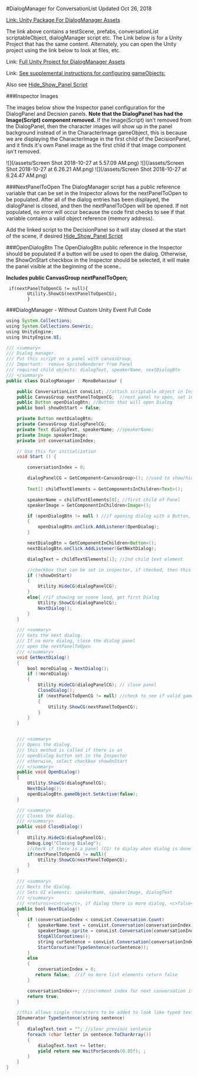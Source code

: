 #DialogManager for ConversationList
Updated Oct 26, 2018

[Link: Unity Package For DialogManager Assets](https://utdallas.box.com/v/DialogManager3-unityPkg)

The link above contains a testScene, prefabs, conversationList scriptableObject, dialogManager script etc.  The Link below is for a Unity Project that has the same content.  Alternately, you can open the Unity project using the link below to look at files, etc.  

Link:  [Full Unity Project for DialogManager Assets](https://utdallas.box.com/v/DialogManager-UnityProject)

Link: [See supplemental instructions for configuring gameObjects: ](/project-2-list-of-steps.md)

Also see [Hide_Show_Panel Script ](/conversation-scriptable-objects/dialogmanagerconvlist/hideshow-panel-script.md)

###Inspector Images

The images below show the Inspector panel configuration for the DialogPanel and Decision panels.  **Note that the DialogPanel has had the Image(Script) component removed.**  If the Image(Script) isn't removed from the DialogPanel, then the character images will show up in the panel background instead of in the CharacterImage gameObject, this is because we are displaying the CharacterImage in the first child of the DecisionPanel, and it finds it's own Panel image as the first child if that image component isn't removed.

![](/assets/Screen Shot 2018-10-27 at 5.57.09 AM.png)
![](/assets/Screen Shot 2018-10-27 at 6.26.21 AM.png)
![](/assets/Screen Shot 2018-10-27 at 6.24.47 AM.png)


###NextPanelToOpen
The DialogManager script has a public reference variable that can be set in the Inspector allows for the nextPanelToOpen to be populated. After all of the dialog entries has been displayed, the dialogPanel is closed, and then the nextPanelToOpen will be opened.  If not  populated, no error will occur because the code first checks to see if that variable contains a valid object reference (memory address). 

Add the linked script to the DecisionPanel so it will stay closed at the start of the scene, if desired [Hide_Show_Panel Script ](/conversation-scriptable-objects/dialogmanagerconvlist/hideshow-panel-script.md)


 ###OpenDialogBtn
 The OpenDialogBtn public reference in the Inspector should be populated if a button will be used to open the dialog.  Otherwise, the ShowOnStart checkbox in the Inspector should be selected, it will make the panel visible at the beginning of the scene..  

   
**Includes public CanvasGroup nextPanelToOpen;**
```
 if(nextPanelToOpenCG != null){
        Utility.ShowCG(nextPanelToOpenCG);
        }
```

###DialogManager - Without Custom Unity Event Full Code

```java
using System.Collections;
using System.Collections.Generic;
using UnityEngine;
using UnityEngine.UI;

/// <summary>
/// Dialog manager.
/// Put this script on a panel with canvasGroup, 
/// Important:  remove SpriteRenderer from Panel
/// required child objects: dialogText, speakerName, nextDialogBtn
/// </summary>
public class DialogManager : MonoBehaviour {

    public ConversationList convList; //attach scriptable object in Inspector
    public CanvasGroup nextPanelToOpenCG;  //next panel to open, set in Inspector
    public Button openDialogBtn; //Button that will open Dialog
    public bool showOnStart = false;

    private Button nextDialogBtn;
    private CanvasGroup dialogPanelCG;
    private Text dialogText, speakerName; //speakerName;
    private Image speakerImage;
    private int conversationIndex;

    // Use this for initialization
    void Start () {

        conversationIndex = 0;

        dialogPanelCG = GetComponent<CanvasGroup>(); //used to show/hide panel
       
        Text[] childTextElements = GetComponentsInChildren<Text>();

        speakerName = childTextElements[0]; //first child of Panel
        speakerImage = GetComponentInChildren<Image>();

        if (openDialogBtn != null ) //if opening dialog with a Button, Populate OpenDialogButton in the Inspector 
        {
            openDialogBtn.onClick.AddListener(OpenDialog);
        }

        nextDialogBtn = GetComponentInChildren<Button>();
        nextDialogBtn.onClick.AddListener(GetNextDialog);

        dialogText = childTextElements[1]; //2nd child text element

        //checkbox that can be set in inspector, if checked, then this is not exected
        if (!showOnStart)
        {
            Utility.HideCG(dialogPanelCG);
        }
        else{ //if showing on scene load, get first Dialog 
            Utility.ShowCG(dialogPanelCG);
            NextDialog();
        }
    }

    /// <summary>
    /// Gets the next dialog.
    /// If no more dialog, close the dialog panel
    /// open the nextPanelToOpen
    /// </summary>
    void GetNextDialog()
    {
        bool moreDialog = NextDialog();
        if (!moreDialog)
        {
            Utility.HideCG(dialogPanelCG); // close panel
            CloseDialog();
            if (nextPanelToOpenCG != null) //check to see if valid gameObject was set in inspector
            {
                Utility.ShowCG(nextPanelToOpenCG);
            }
        }
    }


    /// <summary>
    /// Opens the dialog.
    /// this method is called if there is an 
    /// openDialog button set in the Inspector
    /// otherwise, select checkbox showOnStart 
    /// </summary>
    public void OpenDialog()
    {
        Utility.ShowCG(dialogPanelCG);
        NextDialog();
        openDialogBtn.gameObject.SetActive(false);
    }

    /// <summary>
    /// Closes the dialog.
    /// </summary>
    public void CloseDialog()
    {
        Utility.HideCG(dialogPanelCG);
        Debug.Log("Closing Dialog");
        //check if there is a panel (CG) to diplay when dialog is done
        if(nextPanelToOpenCG != null){
            Utility.ShowCG(nextPanelToOpenCG);
        }
    }

    /// <summary>
    /// Nexts the dialog.
    /// Sets UI elements: speakerName, speakerImage, dialogText
    /// </summary>
    /// <returns><c>true</c>, if dialog there is more dialog, <c>false</c> otherwise.</returns>
    public bool NextDialog()
    {   
        if (conversationIndex < convList.Conversation.Count)
        {   speakerName.text = convList.Conversation[conversationIndex].speakerName;
            speakerImage.sprite = convList.Conversation[conversationIndex].speakerImg;
            StopAllCoroutines();
            string curSentence = convList.Conversation[conversationIndex].dialogTxt;
            StartCoroutine(TypeSentence(curSentence));
        }
        else
        {
            conversationIndex = 0;
           return false;  //if no more list elements return false
        }

        conversationIndex++; //increment index for next conversation item
        return true;
    }

    //this allows single characters to be added to look like typed text
    IEnumerator TypeSentence(string sentence)
    {
        dialogText.text = ""; //clear previous sentance
        foreach (char letter in sentence.ToCharArray())
        {
            dialogText.text += letter;
            yield return new WaitForSeconds(0.05f); ;
        }
    }
}

```

